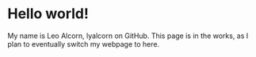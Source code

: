 # Hello world!

My name is Leo Alcorn, lyalcorn on GitHub. This page is in the works, as I plan to eventually switch my webpage to here.